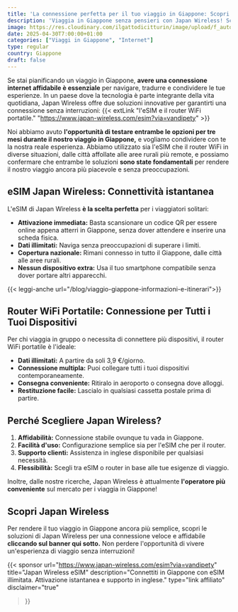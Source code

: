 ```yaml
---
title: 'La connessione perfetta per il tuo viaggio in Giappone: Scopri Japan Wireless'
description: 'Viaggia in Giappone senza pensieri con Japan Wireless! Scegli l’eSIM per una connessione istantanea o il router WiFi portatile per connettere più dispositivi. Dati illimitati, copertura nazionale e attivazione semplice: testati da noi in città e aree rurali!'
image: https://res.cloudinary.com/ilgattodicitturin/image/upload/f_auto,q_auto,w_800,dpr_auto/v1709916475/Articoli/Giappone/internet-illimitato-in-giappone_entbw6.png
date: 2025-04-30T7:00:00+01:00
categories: ["Viaggi in Giappone", "Internet"]
type: regular  
country: Giappone
draft: false
---
```

Se stai pianificando un viaggio in Giappone, **avere una connessione internet affidabile è essenziale** per navigare, tradurre e condividere le tue esperienze. In un paese dove la tecnologia è parte integrante della vita quotidiana, Japan Wireless offre due soluzioni innovative per garantirti una connessione senza interruzioni: {{< extLink "l'eSIM e il router WiFi portatile." "https://www.japan-wireless.com/esim?via=vandipety" >}} 

Noi abbiamo avuto **l'opportunità di testare entrambe le opzioni per tre mesi durante il nostro viaggio in Giappone,** e vogliamo condividere con te la nostra reale esperienza. Abbiamo utilizzato sia l'eSIM che il router WiFi in diverse situazioni, dalle città affollate alle aree rurali più remote, e possiamo confermare che entrambe le soluzioni **sono state fondamentali** per rendere il nostro viaggio ancora più piacevole e senza preoccupazioni.

## eSIM Japan Wireless: Connettività istantanea
L'eSIM di Japan Wireless **è la scelta perfetta** per i viaggiatori solitari:
* **Attivazione immediata:** Basta scansionare un codice QR per essere online appena atterri in Giappone, senza dover attendere e inserire una scheda fisica.
* **Dati illimitati:** Naviga senza preoccupazioni di superare i limiti.
* **Copertura nazionale:** Rimani connesso in tutto il Giappone, dalle città alle aree rurali.
* **Nessun dispositivo extra:** Usa il tuo smartphone compatibile senza dover portare altri apparecchi.

{{< leggi-anche url="/blog/viaggio-giappone-informazioni-e-itinerari">}}

## Router WiFi Portatile: Connessione per Tutti i Tuoi Dispositivi
Per chi viaggia in gruppo o necessita di connettere più dispositivi, il router WiFi portatile è l'ideale:
* **Dati illimitati:** A partire da soli 3,9 €/giorno.
* **Connessione multipla:** Puoi collegare tutti i tuoi dispositivi contemporaneamente.
* **Consegna conveniente:** Ritiralo in aeroporto o consegna dove alloggi.
* **Restituzione facile:** Lascialo in qualsiasi cassetta postale prima di partire.

## Perché Scegliere Japan Wireless?
1. **Affidabilità:** Connessione stabile ovunque tu vada in Giappone.
2. **Facilità d'uso:** Configurazione semplice sia per l'eSIM che per il router.
3. **Supporto clienti:** Assistenza in inglese disponibile per qualsiasi necessità.
4. **Flessibilità:** Scegli tra eSIM o router in base alle tue esigenze di viaggio.

Inoltre, dalle nostre ricerche, Japan Wireless è attualmente **l'operatore più conveniente** sul mercato per i viaggia in Giappone!

<!-- ## Offerta speciale per i nostri lettori
Per aiutarti a iniziare il tuo viaggio con il piede giusto, **puoi usufruire di un codice sconto del 20% su tutte le soluzioni di Japan Wireless.** Utilizza il codice [INSERISCI IL CODICE QUI] al momento dell'acquisto per ottenere il tuo sconto. Non perdere l'opportunità di vivere un'esperienza di viaggio senza interruzioni in Giappone! -->
## Scopri Japan Wireless
Per rendere il tuo viaggio in Giappone ancora più semplice, scopri le soluzioni di Japan Wireless per una connessione veloce e affidabile **cliccando sul banner qui sotto.** Non perdere l'opportunità di vivere un'esperienza di viaggio senza interruzioni!

{{< sponsor 
    url="https://www.japan-wireless.com/esim?via=vandipety"
    title="Japan Wireless eSIM"
    description="Connettiti in Giappone con eSIM illimitata. Attivazione istantanea e supporto in inglese."
    type="link affiliato"
    disclaimer="true"
>}}

<!-- Completa la tua esperienza di viaggio in Giappone prenotando i tuoi treni con facilità, anche in questo caso con un esclusivo codice sconto del 20%. Scopri di più in questo articolo. -->